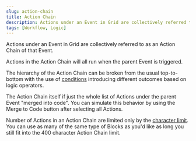 ```yaml
---
slug: action-chain
title: Action Chain
description: Actions under an Event in Grid are collectively referred to as an Action Chain of that Event.
tags: [Workflow, Logic]
---
```

<!---
import Tabs from '@theme/Tabs';
import TabItem from '@theme/TabItem';

<Tabs>
  <TabItem value="apple" label="Apple" default>
    This is an apple 🍎
  </TabItem>
  <TabItem value="orange" label="Orange">
    This is an orange 🍊
  </TabItem>
  <TabItem value="banana" label="Banana">
    This is a banana 🍌
  </TabItem>
</Tabs>

--->

Actions under an Event in Grid are collectively referred to as an Action Chain of that Event.

Actions in the Action Chain will all run when the parent Event is triggered.

The hierarchy of the Action Chain can be broken from the usual top-to-bottom with the use of [conditions](/category/conditions) introducing different outcomes based on logic operators.

The Action Chain itself if just the whole list of Actions under the parent Event "merged into code". You can simulate this behavior by using the Merge to Code button after selecting all Actions.

Number of Actions in an Action Chain are limited only by the [character limit](../wiki/char-limit). You can use as many of the same type of Blocks as you'd like as long you still fit into the 400 character Action Chain limit.

